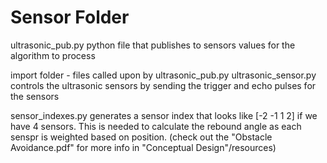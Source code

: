 ﻿# Sensor Folder

ultrasonic_pub.py
	python file that publishes to sensors values for the algorithm to process

import folder - files called upon by ultrasonic_pub.py
ultrasonic_sensor.py
	controls the ultrasonic sensors by sending the trigger and echo pulses for the sensors 

sensor_indexes.py
	generates a sensor index that looks like [-2 -1 1 2] if we have 4 sensors. This is needed to calculate the rebound angle as each senspr is weighted based on 		position. (check out the "Obstacle Avoidance.pdf" for more info in "Conceptual Design"/resources)
